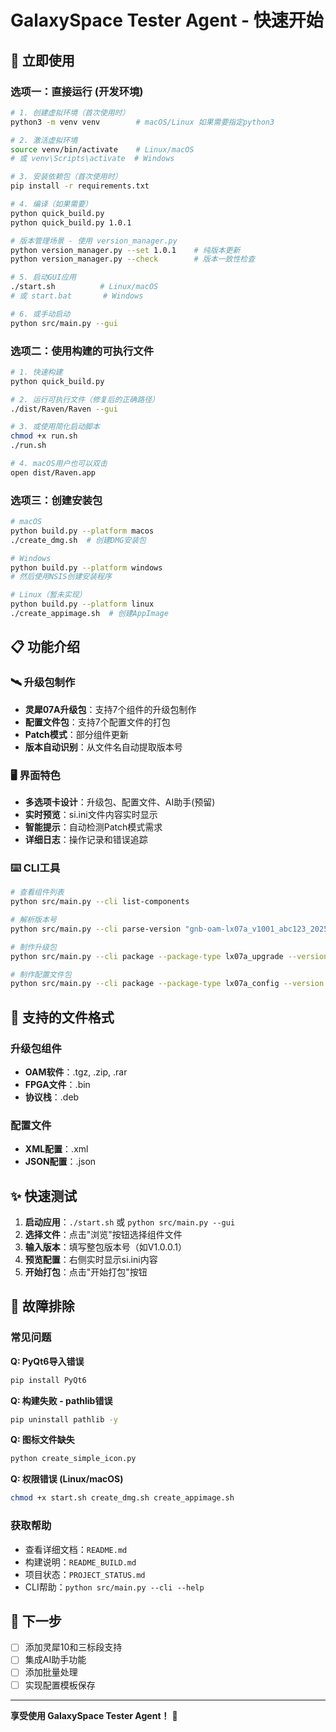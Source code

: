 # GalaxySpace Tester Agent - 快速开始

## 🚀 立即使用

### 选项一：直接运行 (开发环境)

```bash
# 1. 创建虚拟环境（首次使用时）
python3 -m venv venv        # macOS/Linux 如果需要指定python3

# 2. 激活虚拟环境
source venv/bin/activate    # Linux/macOS
# 或 venv\Scripts\activate  # Windows

# 3. 安装依赖包（首次使用时）
pip install -r requirements.txt

# 4. 编译（如果需要）
python quick_build.py
python quick_build.py 1.0.1

# 版本管理场景 - 使用 version_manager.py  
python version_manager.py --set 1.0.1    # 纯版本更新
python version_manager.py --check        # 版本一致性检查

# 5. 启动GUI应用
./start.sh          # Linux/macOS
# 或 start.bat       # Windows

# 6. 或手动启动
python src/main.py --gui
```

### 选项二：使用构建的可执行文件

```bash
# 1. 快速构建
python quick_build.py

# 2. 运行可执行文件（修复后的正确路径）
./dist/Raven/Raven --gui

# 3. 或使用简化启动脚本
chmod +x run.sh
./run.sh

# 4. macOS用户也可以双击
open dist/Raven.app
```

### 选项三：创建安装包

```bash
# macOS
python build.py --platform macos
./create_dmg.sh  # 创建DMG安装包

# Windows
python build.py --platform windows
# 然后使用NSIS创建安装程序

# Linux（暂未实现）
python build.py --platform linux
./create_appimage.sh  # 创建AppImage
```

## 📋 功能介绍

### 🛰️ 升级包制作
- **灵犀07A升级包**：支持7个组件的升级包制作
- **配置文件包**：支持7个配置文件的打包
- **Patch模式**：部分组件更新
- **版本自动识别**：从文件名自动提取版本号

### 🖥️ 界面特色
- **多选项卡设计**：升级包、配置文件、AI助手(预留)
- **实时预览**：si.ini文件内容实时显示
- **智能提示**：自动检测Patch模式需求
- **详细日志**：操作记录和错误追踪

### ⌨️ CLI工具
```bash
# 查看组件列表
python src/main.py --cli list-components

# 解析版本号
python src/main.py --cli parse-version "gnb-oam-lx07a_v1001_abc123_20250101.tgz"

# 制作升级包
python src/main.py --cli package --package-type lx07a_upgrade --version V1.0.0.1

# 制作配置文件包
python src/main.py --cli package --package-type lx07a_config --version V1.0.0.0 --component cwmp_data:./file.xml
```

## 📁 支持的文件格式

### 升级包组件
- **OAM软件**：.tgz, .zip, .rar
- **FPGA文件**：.bin
- **协议栈**：.deb

### 配置文件
- **XML配置**：.xml
- **JSON配置**：.json

## ✨ 快速测试

1. **启动应用**：`./start.sh` 或 `python src/main.py --gui`
2. **选择文件**：点击"浏览"按钮选择组件文件
3. **输入版本**：填写整包版本号（如V1.0.0.1）
4. **预览配置**：右侧实时显示si.ini内容
5. **开始打包**：点击"开始打包"按钮

## 🔧 故障排除

### 常见问题

**Q: PyQt6导入错误**
```bash
pip install PyQt6
```

**Q: 构建失败 - pathlib错误**
```bash
pip uninstall pathlib -y
```

**Q: 图标文件缺失**
```bash
python create_simple_icon.py
```

**Q: 权限错误 (Linux/macOS)**
```bash
chmod +x start.sh create_dmg.sh create_appimage.sh
```

### 获取帮助

- 查看详细文档：`README.md`
- 构建说明：`README_BUILD.md`
- 项目状态：`PROJECT_STATUS.md`
- CLI帮助：`python src/main.py --cli --help`

## 🎯 下一步

- [ ] 添加灵犀10和三标段支持
- [ ] 集成AI助手功能
- [ ] 添加批量处理
- [ ] 实现配置模板保存

---

**享受使用 GalaxySpace Tester Agent！** 🚀 